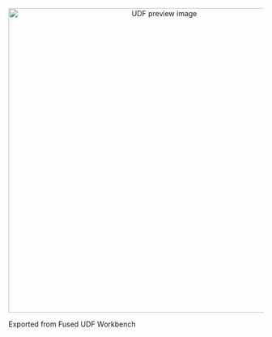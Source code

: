 <!--fused:preview-->
<p align="center"><img src="https://fused-magic.s3.us-west-2.amazonaws.com/thumbnails/udfs-staging/addresscloud_liverpool.png" width="600" alt="UDF preview image"></p>


<!--fused:readme-->
Exported from Fused UDF Workbench
